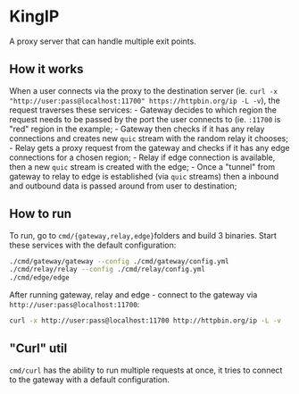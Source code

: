 # KingIP

A proxy server that can handle multiple exit points.

## How it works

When a user connects via the proxy to the destination server (ie. `curl -x "http://user:pass@localhost:11700" https://httpbin.org/ip -L -v`), the request traverses these services:
    - Gateway decides to which region the request needs to be passed by the port the user connects to (ie. `:11700` is "red" region in the example;
    - Gateway then checks if it has any relay connections and creates new `quic` stream with the random relay it chooses;
    - Relay gets a proxy request from the gateway and checks if it has any edge connections for a chosen region;
    - Relay if edge connection is available, then a new `quic` stream is created with the edge;
    - Once a "tunnel" from gateway to relay to edge is established (via `quic` streams) then a inbound and outbound data is passed around from user to destination;

## How to run

To run, go to `cmd/{gateway,relay,edge}`folders and build 3 binaries. 
Start these services with the default configuration:
```bash
./cmd/gateway/gateway --config ./cmd/gateway/config.yml
./cmd/relay/relay --config ./cmd/relay/config.yml
./cmd/edge/edge
```

After running gateway, relay and edge - connect to the gateway via `http://user:pass@localhost:11700`:
```bash
curl -x http://user:pass@localhost:11700 http://httpbin.org/ip -L -v
```


## "Curl" util

`cmd/curl` has the ability to run multiple requests at once, it tries to connect to the gateway with a default configuration.

